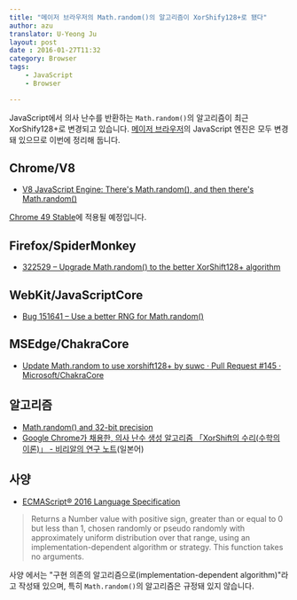 ```yaml
---
title: "메이저 브라우저의 Math.random()의 알고리즘이 XorShify128+로 됐다"
author: azu
translator: U-Yeong Ju
layout: post
date : 2016-01-27T11:32
category: Browser
tags:
    - JavaScript
    - Browser

---
```


JavaScript에서 의사 난수를 반환하는 `Math.random()`의 알고리즘이 최근 XorShify128+로 변경되고 있습니다.
[메이저 브라우저](https://github.com/azu/browser-javascript-resource)의 JavaScript 엔진은 모두 변경돼 있으므로 이번에 정리해 둡니다.

## Chrome/V8

- [V8 JavaScript Engine: There's Math.random(), and then there's Math.random()](http://v8project.blogspot.jp/2015/12/theres-mathrandom-and-then-theres.html "V8 JavaScript Engine: There's Math.random(), and then there's Math.random()")

[Chrome 49 Stable](http://v8project.blogspot.jp/2016/01/v8-release-49.html "Chrome 49 Stable")에 적용될 예정입니다.

## Firefox/SpiderMonkey

- [322529 – Upgrade Math.random() to the better XorShift128+ algorithm](https://bugzilla.mozilla.org/show_bug.cgi?id=322529 "322529 – Upgrade Math.random() to the better XorShift128+ algorithm")

## WebKit/JavaScriptCore

- [Bug 151641 – Use a better RNG for Math.random()](https://bugs.webkit.org/show_bug.cgi?id=151641 "Bug 151641 – Use a better RNG for Math.random()")

## MSEdge/ChakraCore

- [Update Math.random to use xorshift128+ by suwc · Pull Request #145 · Microsoft/ChakraCore](https://github.com/Microsoft/ChakraCore/pull/145 "Update Math.random to use xorshift128+ by suwc · Pull Request #145 · Microsoft/ChakraCore")

## 알고리즘

- [Math.random() and 32-bit precision](http://jandemooij.nl/blog/2015/11/27/math-random-and-32-bit-precision/ "Math.random() and 32-bit precision")
- [Google Chrome가 채용한, 의사 난수 생성 알고리즘 「XorShift의 수리(수학의 이론)」 - 비리알의 연구 노트](https://blog.visvirial.com/articles/575 "Google Chrome가 채용한, 의사 난수 생성 알고리즘 「XorShift의 수리(수학의 이론)」 - 비리알의 연구 노트")(일본어)

## 사양

- [ECMAScript® 2016 Language Specification](https://tc39.github.io/ecma262/#sec-math.random "ECMAScript® 2016 Language Specification")

> Returns a Number value with positive sign, greater than or equal to 0 but less than 1, chosen randomly or pseudo randomly with approximately uniform distribution over that range, using an implementation-dependent algorithm or strategy. This function takes no arguments.

사양 에서는 "구현 의존의 알고리즘으로(implementation-dependent algorithm)"라고 작성돼 있으며, 특히 `Math.random()`의 알고리즘은 규정돼 있지 않습니다.
